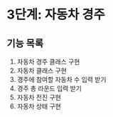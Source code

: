 # 3단계: 자동차 경주

## 기능 목록
1. 자동차 경주 클래스 구현
2. 자동차 클래스 구현
3. 경주에 참여할 자동차 수 입력 받기
4. 경주 총 라운드 입력 받기
5. 자동차 전진 구현
6. 자동차 상태 구현
